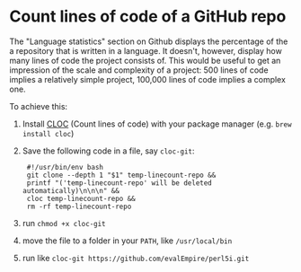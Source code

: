 # Count lines of code of a GitHub repo

The "Language statistics" section on Github displays the percentage of the a
repository that is written in a language. It doesn't, however, display how many
lines of code the project consists of. This would be useful to get an impression of
the scale and complexity of a project: 500 lines of code implies a relatively
simple project, 100,000 lines of code implies a complex one.

To achieve this:

1. Install [CLOC](https://github.com/AlDanial/cloc) (Count lines of code) with
your package manager (e.g. `brew install cloc`)

1. Save the following code in a file, say `cloc-git`:

        #!/usr/bin/env bash
        git clone --depth 1 "$1" temp-linecount-repo &&
        printf "('temp-linecount-repo' will be deleted automatically)\n\n\n" &&
        cloc temp-linecount-repo &&
        rm -rf temp-linecount-repo

1. run `chmod +x cloc-git`

1. move the file to a folder in your `PATH`, like `/usr/local/bin`

1. run like `cloc-git https://github.com/evalEmpire/perl5i.git`